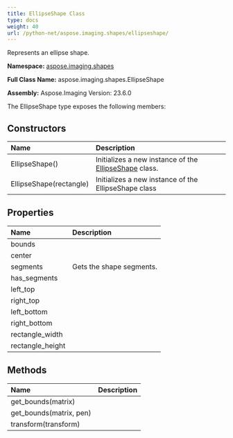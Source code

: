 ```yaml
---
title: EllipseShape Class
type: docs
weight: 40
url: /python-net/aspose.imaging.shapes/ellipseshape/
---
```


Represents an ellipse shape.

**Namespace:** [aspose.imaging.shapes](/imaging/python-net/aspose.imaging.shapes/)

**Full Class Name:** aspose.imaging.shapes.EllipseShape

**Assembly:**  Aspose.Imaging Version: 23.6.0

The EllipseShape type exposes the following members:
## **Constructors**
|**Name**|**Description**|
| :- | :- |
|EllipseShape()|Initializes a new instance of the [EllipseShape](/imaging/python-net/aspose.imaging.shapes/ellipseshape/) class.|
|EllipseShape(rectangle)|Initializes a new instance of the EllipseShape class|
## **Properties**
|**Name**|**Description**|
| :- | :- |
|bounds|  |
|center|  |
|segments|Gets the shape segments.|
|has_segments|  |
|left_top|  |
|right_top|  |
|left_bottom|  |
|right_bottom|  |
|rectangle_width|  |
|rectangle_height|  |
## **Methods**
|**Name**|**Description**|
| :- | :- |
|get_bounds(matrix)|  |
|get_bounds(matrix, pen)|  |
|transform(transform)|  |
